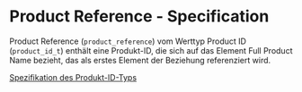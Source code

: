 # Product Reference - Specification

Product Reference (`product_reference`) vom Werttyp Product ID (`product_id_t`) enthält eine Produkt-ID, die sich auf das Element Full Product Name bezieht, das als erstes Element der Beziehung referenziert wird.

[Spezifikation des Produkt-ID-Typs](types/product_id-spec.de.md)
